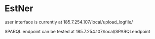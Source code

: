 # EstNer

user interface is currently at 185.7.254.107/local/upload_logfile/

SPARQL endpoint can be tested at 185.7.254.107/local/SPARQLendpoint
